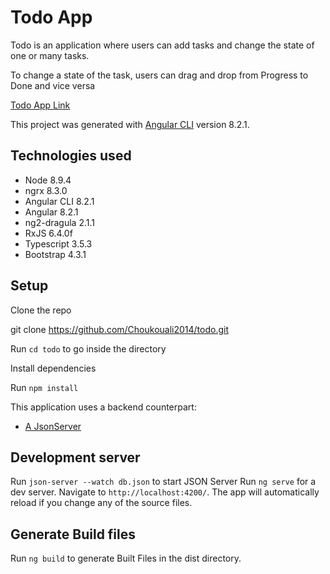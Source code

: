 # Todo App
Todo is an application where users can add tasks and change the state of one or many tasks.

To change a state of the task, users can drag and drop from Progress to Done and vice versa

[Todo App Link](https://todo-app-platform.herokuapp.com/home)

This project was generated with [Angular CLI](https://github.com/angular/angular-cli) version 8.2.1.

## Technologies used
* Node 8.9.4
* ngrx 8.3.0
* Angular CLI 8.2.1
* Angular 8.2.1
* ng2-dragula 2.1.1
* RxJS 6.4.0f
* Typescript 3.5.3
* Bootstrap 4.3.1

## Setup

Clone the repo

git clone https://github.com/Choukouali2014/todo.git 

Run `cd todo` to go inside the directory

Install dependencies

Run `npm install`

This application uses a backend counterpart:
* [A JsonServer ](https://github.com/typicode/json-server)

## Development server
Run `json-server --watch db.json` to start JSON Server 
Run `ng serve` for a dev server. Navigate to `http://localhost:4200/`. The app will automatically reload if you change any of the source files.

## Generate Build files
Run `ng build` to generate Built Files in the dist directory.
